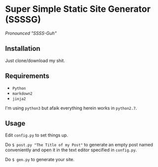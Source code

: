 
# Super Simple Static Site Generator (SSSSG)

*Pronounced "SSSS-Guh"*

## Installation

Just clone/download my shit.

## Requirements

- `Python`
- `markdown2`
- `jinja2`

I'm using `python3` but afaik everything herein works in `python2.7`.

## Usage

Edit `config.py` to set things up.

Do `$ post.py "The Title of my Post"` to generate an empty post named conveniently and open it in the text editor specified in `config.py`.

Do `$ gen.py` to generate your site.
